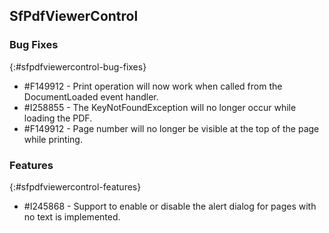 ## SfPdfViewerControl

### Bug Fixes
{:#sfpdfviewercontrol-bug-fixes}

* \#F149912 - Print operation will now work when called from the DocumentLoaded event handler.
* \#I258855 - The KeyNotFoundException will no longer occur while loading the PDF. 
* \#F149912 - Page number will no longer be visible at the top of the page while printing. 

### Features
{:#sfpdfviewercontrol-features}

* \#I245868 - Support to enable or disable the alert dialog for pages with no text is implemented. 
